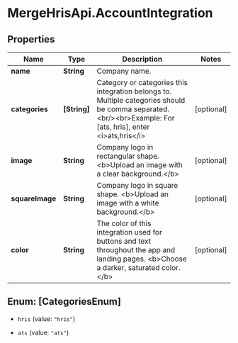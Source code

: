# MergeHrisApi.AccountIntegration

## Properties

Name | Type | Description | Notes
------------ | ------------- | ------------- | -------------
**name** | **String** | Company name. | 
**categories** | **[String]** | Category or categories this integration belongs to. Multiple categories should be comma separated.&lt;br/&gt;&lt;br&gt;Example: For [ats, hris], enter &lt;i&gt;ats,hris&lt;/i&gt; | [optional] 
**image** | **String** | Company logo in rectangular shape. &lt;b&gt;Upload an image with a clear background.&lt;/b&gt; | [optional] 
**squareImage** | **String** | Company logo in square shape. &lt;b&gt;Upload an image with a white background.&lt;/b&gt; | [optional] 
**color** | **String** | The color of this integration used for buttons and text throughout the app and landing pages. &lt;b&gt;Choose a darker, saturated color.&lt;/b&gt; | [optional] 



## Enum: [CategoriesEnum]


* `hris` (value: `"hris"`)

* `ats` (value: `"ats"`)




